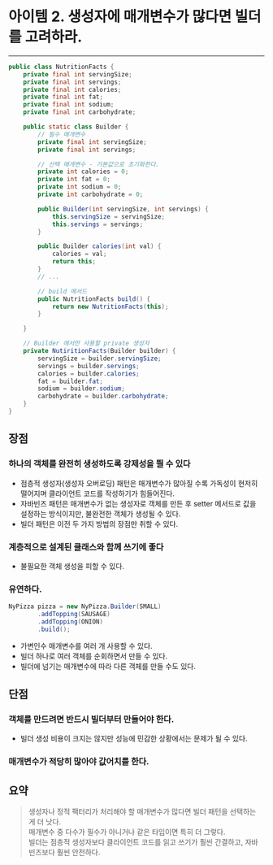 # 아이템 2. 생성자에 매개변수가 많다면 빌더를 고려하라.

------

```Java
public class NutritionFacts {
    private final int servingSize;
    private final int servings;
    private final int calories;
    private final int fat;
    private final int sodium;
    private final int carbohydrate;

    public static class Builder {
        // 필수 매개변수
        private final int servingSize;
        private final int servings;

        // 선택 매개변수 - 기본값으로 초기화한다.
        private int calories = 0;
        private int fat = 0;
        private int sodium = 0;
        private int carbohydrate = 0;

        public Builder(int servingSize, int servings) {
            this.servingSize = servingSize;
            this.servings = servings;
        }

        public Builder calories(int val) {
            calories = val;
            return this;
        }
        // ...

        // build 메서드
        public NutritionFacts build() {
            return new NutritionFacts(this);
        }

    }

    // Builder 에서만 사용할 private 생성자
    private NutiritionFacts(Builder builder) {
        servingSize = builder.servingSize;
        servings = builder.servings;
        calories = builder.calories;
        fat = builder.fat;
        sodium = builder.sodium;
        carbohydrate = builder.carbohydrate;
    }
}
```

## 장점

### 하나의 객체를 완전히 생성하도록 강제성을 띌 수 있다

- 점층적 생성자(생성자 오버로딩) 패턴은 매개변수가 많아질 수록 가독성이 현저히 떨어지며 클라이언트 코드를 작성하기가 힘들어진다.
- 자바빈즈 패턴은 매개변수가 없는 생성자로 객체를 만든 후 setter 메서드로 값을 설정하는 방식이지만, 불완전한 객체가 생성될 수 있다.
- 빌더 패턴은 이전 두 가지 방법의 장점만 취할 수 있다.

### 계층적으로 설계된 클래스와 함께 쓰기에 좋다

- 불필요한 객체 생성을 피할 수 있다.

### 유연하다.

```Java
NyPizza pizza = new NyPizza.Builder(SMALL)
        .addTopping(SAUSAGE)
        .addTopping(ONION)
        .build();
```
- 가변인수 매개변수를 여러 개 사용할 수 있다.
- 빌더 하나로 여러 객체를 순회하면서 만들 수 있다.
- 빌더에 넘기는 매개변수에 따라 다른 객체를 만들 수도 있다.

## 단점

### 객체를 만드려면 반드시 빌더부터 만들어야 한다.

- 빌더 생성 비용이 크지는 않지만 성능에 민감한 상황에서는 문제가 될 수 있다.

### 매개변수가 적당히 많아야 값어치를 한다.

## 요약

> 생성자나 정적 팩터리가 처리해야 할 매개변수가 많다면 빌더 패턴을 선택하는 게 더 낫다.  
> 매개변수 중 다수가 필수가 아니거나 같은 타입이면 특히 더 그렇다.  
> 빌더는 점층적 생성자보다 클라이언트 코드를 읽고 쓰기가 훨씬 간결하고, 자바빈즈보다 훨씬 안전하다.
